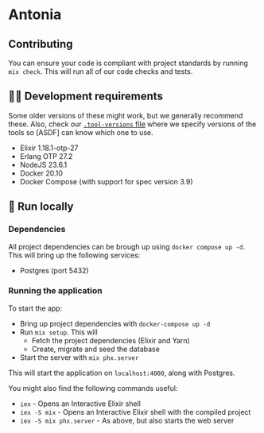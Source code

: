 # Antonia

## Contributing

You can ensure your code is compliant with project standards by running `mix check`. This will run all of our code checks and tests.

## 👩‍💻 Development requirements

Some older versions of these might work, but we generally recommend these. Also,
check our [`.tool-versions` file](./.tool-versions) where we specify versions of
the tools so [ASDF] can know which one to use.

- Elixir 1.18.1-otp-27
- Erlang OTP 27.2
- NodeJS 23.6.1
- Docker 20.10
- Docker Compose (with support for spec version 3.9)

## 🏃‍ Run locally

### Dependencies

All project dependencies can be brough up using `docker compose up -d`. This will bring up the following services:

- Postgres (port 5432)

### Running the application

To start the app:

- Bring up project dependencies with `docker-compose up -d`
- Run `mix setup`. This will
  - Fetch the project dependencies (Elixir and Yarn)
  - Create, migrate and seed the database
- Start the server with `mix phx.server`

This will start the application on `localhost:4000`, along with Postgres.

You might also find the following commands useful:

- `iex` - Opens an Interactive Elixir shell
- `iex -S mix` - Opens an Interactive Elixir shell with the compiled project
- `iex -S mix phx.server` - As above, but also starts the web server
